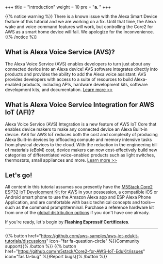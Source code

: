 +++
title = "Introduction"
weight = 10
pre = "<b>a. </b>"
+++

{{% notice warning %}}
There is a known issue with the Alexa Smart Device feature of this tutorial and we are working on a fix. Until that time, the Alexa wake and voice command features will work, but controlling the Core2 for AWS as a smart home device will fail. We apologize for the inconvenience.
{{% /notice %}}


## What is Alexa Voice Service (AVS)?
The Alexa Voice Service (AVS) enables developers to turn just about any connected device into an Alexa device! AVS software integrates directly into products and provides the ability to add the Alexa voice assistant. AVS provides developers with access to a suite of resources to build Alexa-enabled products, including APIs, hardware development kits, software development kits, and documentation. 
[Learn more >>](https://developer.amazon.com/en-US/alexa/devices/alexa-built-in)

## What is Alexa Voice Service Integration for AWS IoT (AFI)?
Alexa Voice Service (AVS) Integration is a new feature of AWS IoT Core that enables device makers to make any connected device an Alexa Built-in device. AVS for AWS IoT reduces both the cost and complexity of producing Alexa Built-in devices by offloading compute and memory intensive tasks from physical devices to the cloud. With the reduction in the engineering bill of materials (eBoM) cost, device makers can now cost-effectively build new categories of differentiated voice-enabled products such as light switches, thermostats, small appliances and more.
[Learn more >>](https://docs.aws.amazon.com/iot/latest/developerguide/avs-integration-aws-iot.html)

## Let's go!
All content in this tutorial assumes you presently have the [M5Stack Core2 ESP32 IoT Development Kit for AWS](https://www.amazon.com/dp/B08VGRZYJR/) in your possession, a compatible iOS or Android smart phone to use the Amazon Alexa app and ESP Alexa Phone Application, and are comfortable with basic technical concepts and tools—such as the command prompt/terminal. Purchase a reference hardware kit from one of the [global distribution options](https://aws.amazon.com/iot/edukit/#Get_started_with_AWS_IoT_EduKit) if you don't have one already.

If you're ready, let's begin by [**Flashing Espressif Certificates**](/en/intro-to-alexa-for-iot/flashing-espressif-certificates.html).

---
{{% button href="https://github.com/aws-samples/aws-iot-edukit-tutorials/discussions" icon="far fa-question-circle" %}}Community support{{% /button %}} {{% button href="https://github.com/m5stack/Core2-for-AWS-IoT-EduKit/issues" icon="fas fa-bug" %}}Report bugs{{% /button %}}
